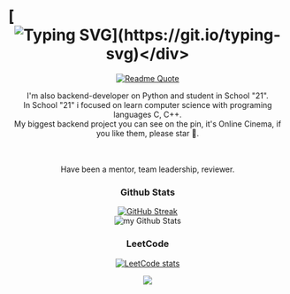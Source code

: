 # [<div align='center'>![Typing SVG](https://readme-typing-svg.herokuapp.com?color=%23361C00&lines=𝗛𝗶,+𝗶'𝗺+𝗔𝗹𝗲𝘅𝗮𝗻𝗱𝗲𝗿.)](https://git.io/typing-svg)</div>
<div align='center'>

[![Readme Quote](https://quotes-github-readme.vercel.app/api?type=vertical&theme=algolia&quote=The+master+suffered+more+failures+than+the+novice+had+attempts&author=someone&border=false)](https://github.com/piyushsuthar/github-readme-quotes)

I'm also backend-developer on Python and student in School "21".<br>In School "21" i focused on learn computer science with programing languages C, C++.<br>My biggest backend project you can see on the pin, it's Online Cinema, if you like them, please star 🌟.

<br><br>Have been a mentor, team leadership, reviewer.
</div>
<div align="center">

### Github Stats
[![GitHub Streak](https://streak-stats.demolab.com/?user=AlexanderPRM)](https://git.io/streak-stats)<br>
<img align="center" src="https://github-readme-stats.vercel.app/api?username=AlexanderPRM&include_all_commits=true&count_private=true&show_icons=true&line_height=20&title_color=2B5BBD&icon_color=1124BB&text_color=A1A1A1&bg_color=0,000000,130F40" alt="my Github Stats"/>
### LeetCode<br>
[![LeetCode stats](https://leetcode-stats-six.vercel.app/api?username=AlexanderPRM&theme=dark)](https://github.com/KnlnKS/leetcode-stats)


![](https://visitor-badge.glitch.me/badge?page_id=akshitagupta15june.akshitagupta15june)

</div>



<br/>
<br/>
<br/>
